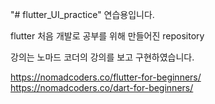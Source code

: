 "# flutter_UI_practice" 
연습용입니다.

flutter 처음 개발로 공부를 위해 만들어진 repository

강의는 노마드 코더의 강의를 보고 구현하였습니다.

https://nomadcoders.co/flutter-for-beginners/
https://nomadcoders.co/dart-for-beginners/
